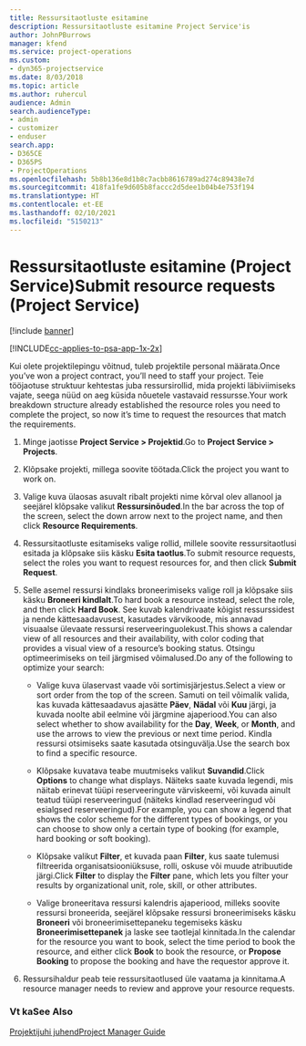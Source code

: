 ```yaml
---
title: Ressursitaotluste esitamine
description: Ressursitaotluste esitamine Project Service'is
author: JohnPBurrows
manager: kfend
ms.service: project-operations
ms.custom:
- dyn365-projectservice
ms.date: 8/03/2018
ms.topic: article
ms.author: ruhercul
audience: Admin
search.audienceType:
- admin
- customizer
- enduser
search.app:
- D365CE
- D365PS
- ProjectOperations
ms.openlocfilehash: 5b8b136e8d1b8c7acbb8616789ad274c89438e7d
ms.sourcegitcommit: 418fa1fe9d605b8faccc2d5dee1b04b4e753f194
ms.translationtype: HT
ms.contentlocale: et-EE
ms.lasthandoff: 02/10/2021
ms.locfileid: "5150213"
---
```

# <a name="submit-resource-requests-project-service"></a><span data-ttu-id="6149e-103">Ressursitaotluste esitamine (Project Service)</span><span class="sxs-lookup"><span data-stu-id="6149e-103">Submit resource requests (Project Service)</span></span>

[!include [banner](../includes/psa-now-project-operations.md)]

[!INCLUDE[cc-applies-to-psa-app-1x-2x](../includes/cc-applies-to-psa-app-1x-2x.md)]

<span data-ttu-id="6149e-104">Kui olete projektilepingu võitnud, tuleb projektile personal määrata.</span><span class="sxs-lookup"><span data-stu-id="6149e-104">Once you’ve won a project contract, you’ll need to staff your project.</span></span> <span data-ttu-id="6149e-105">Teie tööjaotuse struktuur kehtestas juba ressursirollid, mida projekti läbiviimiseks vajate, seega nüüd on aeg küsida nõuetele vastavaid ressursse.</span><span class="sxs-lookup"><span data-stu-id="6149e-105">Your work breakdown structure already established the resource roles you need to complete the project, so now it’s time to request the resources that match the requirements.</span></span>  
  
1.  <span data-ttu-id="6149e-106">Minge jaotisse **Project Service > Projektid**.</span><span class="sxs-lookup"><span data-stu-id="6149e-106">Go to **Project Service > Projects**.</span></span>  
  
2.  <span data-ttu-id="6149e-107">Klõpsake projekti, millega soovite töötada.</span><span class="sxs-lookup"><span data-stu-id="6149e-107">Click the project you want to work on.</span></span>  
  
3.  <span data-ttu-id="6149e-108">Valige kuva ülaosas asuvalt ribalt projekti nime kõrval olev allanool ja seejärel klõpsake valikut **Ressursinõuded**.</span><span class="sxs-lookup"><span data-stu-id="6149e-108">In the bar across the top of the screen, select the down arrow next to the project name, and then click **Resource Requirements**.</span></span>  
  
4.  <span data-ttu-id="6149e-109">Ressursitaotluste esitamiseks valige rollid, millele soovite ressursitaotlusi esitada ja klõpsake siis käsku **Esita taotlus**.</span><span class="sxs-lookup"><span data-stu-id="6149e-109">To submit resource requests, select the roles you want to request resources for, and then click **Submit Request**.</span></span>  
  
5.  <span data-ttu-id="6149e-110">Selle asemel ressursi kindlaks broneerimiseks valige roll ja klõpsake siis käsku **Broneeri kindlalt**.</span><span class="sxs-lookup"><span data-stu-id="6149e-110">To hard book a resource instead, select the role, and then click **Hard Book**.</span></span> <span data-ttu-id="6149e-111">See kuvab kalendrivaate kõigist ressurssidest ja nende kättesaadavusest, kasutades värvikoode, mis annavad visuaalse ülevaate ressursi reserveeringuolekust.</span><span class="sxs-lookup"><span data-stu-id="6149e-111">This shows a calendar view of all resources and their availability, with color coding that provides a visual view of a resource’s booking status.</span></span> <span data-ttu-id="6149e-112">Otsingu optimeerimiseks on teil järgmised võimalused.</span><span class="sxs-lookup"><span data-stu-id="6149e-112">Do any of the following to optimize your search:</span></span>  
  
    -   <span data-ttu-id="6149e-113">Valige kuva ülaservast vaade või sortimisjärjestus.</span><span class="sxs-lookup"><span data-stu-id="6149e-113">Select a view or sort order from the top of the screen.</span></span> <span data-ttu-id="6149e-114">Samuti on teil võimalik valida, kas kuvada kättesaadavus ajasätte **Päev**, **Nädal** või **Kuu** järgi, ja kuvada noolte abil eelmine või järgmine ajaperiood.</span><span class="sxs-lookup"><span data-stu-id="6149e-114">You can also select whether to show availability for the **Day**, **Week**, or **Month**, and use the arrows to view the previous or next time period.</span></span> <span data-ttu-id="6149e-115">Kindla ressursi otsimiseks saate kasutada otsinguvälja.</span><span class="sxs-lookup"><span data-stu-id="6149e-115">Use the search box to find a specific resource.</span></span>  
  
    -   <span data-ttu-id="6149e-116">Klõpsake kuvatava teabe muutmiseks valikut **Suvandid**.</span><span class="sxs-lookup"><span data-stu-id="6149e-116">Click **Options** to change what displays.</span></span> <span data-ttu-id="6149e-117">Näiteks saate kuvada legendi, mis näitab erinevat tüüpi reserveeringute värviskeemi, või kuvada ainult teatud tüüpi reserveeringud (näiteks kindlad reserveeringud või esialgsed reserveeringud).</span><span class="sxs-lookup"><span data-stu-id="6149e-117">For example, you can show a legend that shows the color scheme for the different types of bookings, or you can choose to show only a certain type of booking (for example, hard booking or soft booking).</span></span>  
  
    -   <span data-ttu-id="6149e-118">Klõpsake valikut **Filter**, et kuvada paan **Filter**, kus saate tulemusi filtreerida organisatsiooniüksuse, rolli, oskuse või muude atribuutide järgi.</span><span class="sxs-lookup"><span data-stu-id="6149e-118">Click **Filter** to display the **Filter** pane, which lets you filter your results by organizational unit, role, skill, or other attributes.</span></span>  
  
    -   <span data-ttu-id="6149e-119">Valige broneeritava ressursi kalendris ajaperiood, milleks soovite ressursi broneerida, seejärel klõpsake ressursi broneerimiseks käsku **Broneeri** või broneerimisettepaneku tegemiseks käsku **Broneerimisettepanek** ja laske see taotlejal kinnitada.</span><span class="sxs-lookup"><span data-stu-id="6149e-119">In the calendar for the resource you want to book, select the time period to book the resource, and either click **Book** to book the resource, or **Propose Booking** to propose the booking and have the requestor approve it.</span></span>  
  
6.  <span data-ttu-id="6149e-120">Ressursihaldur peab teie ressursitaotlused üle vaatama ja kinnitama.</span><span class="sxs-lookup"><span data-stu-id="6149e-120">A resource manager needs to review and approve your resource requests.</span></span>  
  
### <a name="see-also"></a><span data-ttu-id="6149e-121">Vt ka</span><span class="sxs-lookup"><span data-stu-id="6149e-121">See Also</span></span>  
 [<span data-ttu-id="6149e-122">Projektijuhi juhend</span><span class="sxs-lookup"><span data-stu-id="6149e-122">Project Manager Guide</span></span>](../psa/project-manager-guide.md)
